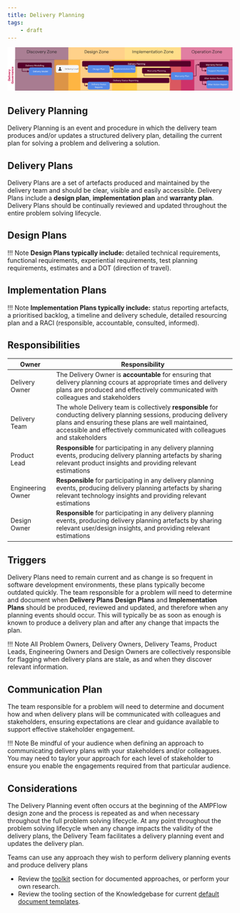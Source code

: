 ```yaml
---
title: Delivery Planning
tags:
    - draft
---
```


![Delivery Planning & Delivery Plans](../delivery-governance.png)

## Delivery Planning

Delivery Planning is an event and procedure in which the delivery team produces and/or updates a structured delivery plan, detailing the current plan for solving a problem and delivering a solution. 


## Delivery Plans

Delivery Plans are a set of artefacts produced and maintained by the delivery team and should be clear, visible and easily accessible. Delivery Plans include a **design plan**, **implementation plan** and **warranty plan**. Delivery Plans should be continually reviewed and updated throughout the entire problem solving lifecycle. 

## Design Plans

!!! Note
    **Design Plans typically include:** detailed technical requirements, functional requirements, experiential requirements, test planning requirements, estimates and a DOT (direction of travel).

## Implementation Plans

!!! Note
    **Implementation Plans typically include:** status reporting artefacts, a prioritised backlog, a timeline and delivery schedule, detailed resourcing plan and a RACI (responsible, accountable, consulted, informed).



## Responsibilities

| Owner                 | Responsibility |
|---|---|
| Delivery Owner        | The Delivery Owner is **accountable** for ensuring that delivery planning ccours at appropriate times and delivery plans are produced and effectively communicated with colleagues and stakeholders |
| Delivery Team         | The whole Delivery team is collectively **responsible** for conducting delivery planning sessions, producing delivery plans and ensuring these plans are well maintained, accessible and effectively communicated with colleagues and stakeholders |
| Product Lead          | **Responsible** for participating in any delivery planning events, producing delivery planning artefacts by sharing relevant product insights and providing relevant estimations |
| Engineering Owner     | **Responsible** for participating in any delivery planning events, producing delivery planning artefacts by sharing relevant technology  insights and providing relevant estimations |
| Design Owner          | **Responsible** for participating in any delivery planning events, producing delivery planning artefacts by sharing relevant user/design   insights, and providing relevant estimations |

## Triggers

Delivery Plans need to remain current and as change is so frequent in software development environments, these plans typically become outdated quickly.
The team responsible for a problem will need to determine and document when **Delivery Plans** **Design Plans** and **Implementation Plans** should be produced, reviewed and updated, and therefore when any planning events should occur. This will typically be as soon as enough is known to produce a delivery plan and after any change that impacts the plan. 

!!! Note
    All Problem Owners, Delivery Owners, Delivery Teams, Product Leads, Engineering Owners and Design Owners are collectively responsible for flagging when delivery plans are stale, as and when they discover relevant information.

## Communication Plan

The team responsible for a problem will need to determine and document how and when delivery plans will be communicated with colleagues and stakeholders, ensuring expectations are clear and guidance available to support effective stakeholder engagement.  

!!! Note
    Be mindful of your audience when defining an approach to communicating delivery plans with your stakeholders and/or colleagues. You may need to taylor your approach for each level of stakeholder to ensure you enable the engagements required from that particular audience.

## Considerations

The Delivery Planning event often occurs at the beginning of the AMPFlow design zone and the process is repeated as and when necessary throughout the full problem solving lifecycle. At any point throughout the problem solving lifecycle when any change impacts the validity of the delivery plans, the Delivery Team facilitates a delivery planning event and updates the delivery plan.

Teams can use any approach they wish to perform delivery planning events and produce delivery plans

- Review the [toolkit](/Ways-of-Working/Toolkit) section for documented approaches, or perform your own research.
- Review the tooling section of the Knowledgebase for current [default document templates](https://knowledgebase.platformdev.amdigital.co.uk/Tools-and-Providers/AMPFlow-Governance/).